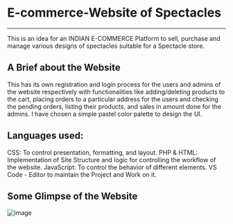# E-commerce-Website of Spectacles
-----------------------------------
This is an idea for an INDIAN E-COMMERCE Platform to sell, purchase and manage various designs of spectacles suitable for a Spectacle store.

A Brief about the Website
-----------------------------------
This has its own registration and login process for the users and admins of the website respectively with functionalities like adding/deleting products to the cart, placing orders to a particular address for the users and checking the pending orders, listing their products, and sales in amount done for the admins. I have chosen a simple pastel color palette to design the UI.


Languages used:
-----------------------------------
CSS: To control presentation, formatting, and layout.
PHP & HTML: Implementation of Site Structure and logic for controlling the workflow of the website.
JavaScript:  To control the behavior of different elements.
VS Code - Editor to maintain the Project and Work on it.

Some Glimpse of the Website
-------------------------------------
![image](https://github.com/Nandita75/Spectacle-E-commerce-Website/assets/115875890/3bee6cec-bdfd-41d2-a46a-964395b0c015)
